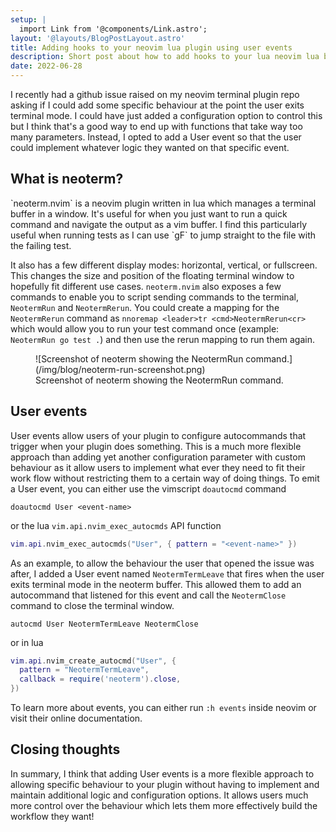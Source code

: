 ```yaml
---
setup: |
  import Link from '@components/Link.astro';
layout: '@layouts/BlogPostLayout.astro'
title: Adding hooks to your neovim lua plugin using user events
description: Short post about how to add hooks to your lua neovim lua by firing user events at key points.
date: 2022-06-28
---
```


I recently had a <Link external href="https://github.com/itmecho/neoterm.nvim/issues/4">github issue</Link> raised on my <Link external href="https://github.com/itmecho/neoterm.nvim">neovim terminal plugin</Link> repo asking if I could add some specific behaviour at the point the user exits terminal mode. I could have just added a configuration option to control this but I think that's a good way to end up with functions that take way too many parameters. Instead, I opted to add a User event so that the user could implement whatever logic they wanted on that specific event.

## What is neoterm?

<Link external href="https://github.com/itmecho/neoterm.nvim">`neoterm.nvim`</Link> is a neovim plugin written in lua which manages a terminal buffer in a window. It's useful for when you just want to run a quick command and navigate the output as a vim buffer. I find this particularly useful when running tests as I can use `gF` to jump straight to the file with the failing test.

It also has a few different display modes: horizontal, vertical, or fullscreen. This changes the size and position of the floating terminal window to hopefully fit different use cases. `neoterm.nvim` also exposes a few commands to enable you to script sending commands to the terminal, `NeotermRun` and `NeotermRerun`. You could create a mapping for the `NeotermRerun` command as `nnoremap <leader>tr <cmd>NeotermRerun<cr>` which would allow you to run your test command once (example: `NeotermRun go test .`) and then use the rerun mapping to run them again.

<figure>
	![Screenshot of neoterm showing the NeotermRun command.](/img/blog/neoterm-run-screenshot.png)
	<figcaption>Screenshot of neoterm showing the NeotermRun command.</figcaption>
</figure>

## User events
User events allow users of your plugin to configure autocommands that trigger when your plugin does something. This is a much more flexible approach than adding yet another configuration parameter with custom behaviour as it allow users to implement what ever they need to fit their work flow without restricting them to a certain way of doing things. To emit a User event, you can either use the vimscript <Link external href="https://neovim.io/doc/user/autocmd.html#:doautocmd">`doautocmd` command</Link>

```vim
doautocmd User <event-name>
```

or the <Link external href="https://neovim.io/doc/user/api.html#nvim_exec_autocmds()">lua `vim.api.nvim_exec_autocmds` API function</Link>

```lua
vim.api.nvim_exec_autocmds("User", { pattern = "<event-name>" })
```

As an example, to allow the behaviour the user that opened the issue was after, I added a User event named `NeotermTermLeave` that fires when the user exits terminal mode in the neoterm buffer. This allowed them to add an autocommand that listened for this event and call the `NeotermClose` command to close the terminal window.

```vim
autocmd User NeotermTermLeave NeotermClose
```

or in lua

```lua
vim.api.nvim_create_autocmd("User", {
  pattern = "NeotermTermLeave",
  callback = require('neoterm').close,
})
```

To learn more about events, you can either run `:h events` inside neovim or visit their <Link external href="https://neovim.io/doc/user/autocmd.html#events">online documentation</Link>.

## Closing thoughts
In summary, I think that adding User events is a more flexible approach to allowing specific behaviour to your plugin without having to implement and maintain additional logic and configuration options. It allows users much more control over the behaviour which lets them more effectively build the workflow they want!
